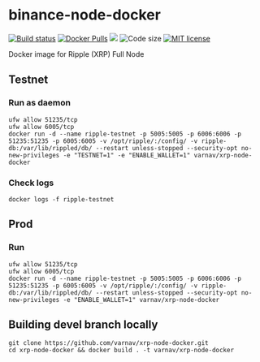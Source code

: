 # binance-node-docker

[![Build status](https://img.shields.io/docker/cloud/build/varnav/xrp-node-docker.svg)](https://hub.docker.com/r/varnav/xrp-node-docker) [![Docker Pulls](https://img.shields.io/docker/pulls/varnav/xrp-node-docker.svg)](https://hub.docker.com/r/varnav/xrp-node-docker) [![](https://images.microbadger.com/badges/image/varnav/xrp-node-docker.svg)](https://microbadger.com/images/varnav/xrp-node-docker "Image details") ![Code size](https://img.shields.io/github/languages/code-size/varnav/xrp-node-docker.svg) [![MIT license](https://img.shields.io/badge/License-MIT-blue.svg)](https://opensource.org/licenses/MIT/)

Docker image for Ripple (XRP) Full Node  

## Testnet

### Run as daemon

```
ufw allow 51235/tcp
ufw allow 6005/tcp
docker run -d --name ripple-testnet -p 5005:5005 -p 6006:6006 -p 51235:51235 -p 6005:6005 -v /opt/ripple/:/config/ -v ripple-db:/var/lib/rippled/db/ --restart unless-stopped --security-opt no-new-privileges -e "TESTNET=1" -e "ENABLE_WALLET=1" varnav/xrp-node-docker
```

### Check logs

`docker logs -f ripple-testnet`

## Prod

### Run

```
ufw allow 51235/tcp
ufw allow 6005/tcp
docker run -d --name ripple-testnet -p 5005:5005 -p 6006:6006 -p 51235:51235 -p 6005:6005 -v /opt/ripple/:/config/ -v ripple-db:/var/lib/rippled/db/ --restart unless-stopped --security-opt no-new-privileges -e "ENABLE_WALLET=1" varnav/xrp-node-docker
```

## Building devel branch locally

```
git clone https://github.com/varnav/xrp-node-docker.git
cd xrp-node-docker && docker build . -t varnav/xrp-node-docker
```